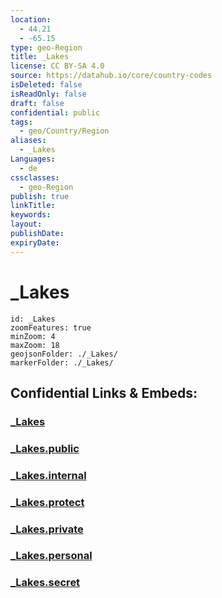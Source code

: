 ```yaml
---
location:
  - 44.21
  - -65.15
type: geo-Region
title: _Lakes
license: CC BY-SA 4.0
source: https://datahub.io/core/country-codes
isDeleted: false
isReadOnly: false
draft: false
confidential: public
tags:
  - geo/Country/Region
aliases:
  - _Lakes
Languages:
  - de
cssclasses:
  - geo-Region
publish: true
linkTitle:
keywords:
layout:
publishDate:
expiryDate:
---
```


# _Lakes

```leaflet
id: _Lakes
zoomFeatures: true 
minZoom: 4 
maxZoom: 18
geojsonFolder: ./_Lakes/
markerFolder: ./_Lakes/
```


## Confidential Links & Embeds: 

### [_Lakes](/_Standards/Earth/Continent/America~North/Canada/provinces~Canada/Nova_Scotia/_Lakes.md) 

### [_Lakes.public](/_public/Earth/Continent/America~North/Canada/provinces~Canada/Nova_Scotia/_Lakes.public.md) 

### [_Lakes.internal](/_internal/Earth/Continent/America~North/Canada/provinces~Canada/Nova_Scotia/_Lakes.internal.md) 

### [_Lakes.protect](/_protect/Earth/Continent/America~North/Canada/provinces~Canada/Nova_Scotia/_Lakes.protect.md) 

### [_Lakes.private](/_private/Earth/Continent/America~North/Canada/provinces~Canada/Nova_Scotia/_Lakes.private.md) 

### [_Lakes.personal](/_personal/Earth/Continent/America~North/Canada/provinces~Canada/Nova_Scotia/_Lakes.personal.md) 

### [_Lakes.secret](/_secret/Earth/Continent/America~North/Canada/provinces~Canada/Nova_Scotia/_Lakes.secret.md)

